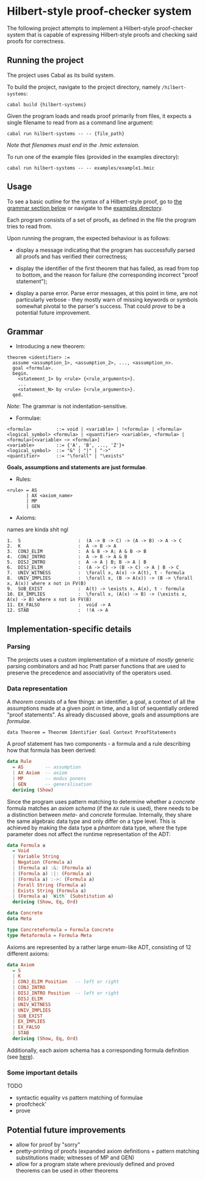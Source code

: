 # Hilbert-style proof-checker system

The following project attempts to implement a Hilbert-style proof-checker system that is capable of expressing Hilbert-style proofs and checking said proofs for correctness.

## Running the project

The project uses Cabal as its build system.

To build the project, navigate to the project directory, namely `/hilbert-systems`:

```
cabal build {hilbert-systems}
```

Given the program loads and reads proof primarily from files, it expects a single filename to read from as a command line argument:

```
cabal run hilbert-systems -- -- {file_path}
```

*Note that filenames must end in the .hmic extension.*

To run one of the example files (provided in the examples directory):

```
cabal run hilbert-systems -- -- examples/example1.hmic
```

## Usage

To see a basic outline for the syntax of a Hilbert-style proof, go to [the grammar section below](readme#Grammar) or navigate to the [examples directory](./examples/).

Each program consists of a set of proofs, as defined in the file the program tries to read from.

Upon running the program, the expected behaviour is as follows:

- display a message indicating that the program has successfully parsed all proofs and has verified their correctness;

- display the identifier of the first theorem that has failed, as read from top to bottom, and the reason for failure (the corresponding incorrect "proof statement");

- display a parse error. Parse error messages, at this point in time, are not particularly verbose - they mostly warn of missing keywords or symbols somewhat pivotal to the parser's success. That could *prove* to be a potential future improvement.


## Grammar

- Introducing a new theorem:

```
theorem <identifier> :=
  assume <assumption_1>, <assumption_2>, ..., <assumption_n>.
  goal <formula>.
  begin.
    <statement_1> by <rule> {<rule_arguments>}.
    ...
    <statement_N> by <rule> {<rule_arguments>}.
  qed.
```

*Note*: The grammar is not indentation-sensitive.

- Formulae:

```
<formula>         ::= void | <variable> | !<formula> | <formula> <logical_symbol> <formula> | <quantifier> <variable>, <formula> | <formula>[<variable> ~> <formula>]
<variable>        ::= {'A', 'B', ..., 'Z'}+
<logical_symbol>  ::= "&" | "|" | "->"
<quantifier>      ::= "\forall" | "\exists"
```

**Goals, assumptions and statements are just formulae**.

- Rules:

```
<rule> = AS
       | AX <axiom_name>
       | MP
       | GEN 
```

- Axioms:

names are kinda shit ngl

```
1.  S                     :  (A -> B -> C) -> (A -> B) -> A -> C
2.  K                     :  A -> B -> A
3.  CONJ_ELIM             :  A & B -> A; A & B -> B
4.  CONJ_INTRO            :  A -> B -> A & B
5.  DISJ_INTRO            :  A -> A | B; B -> A | B
6.  DISJ_ELIM             :  (A -> C) -> (B -> C) -> A | B -> C
7.  UNIV_WITNESS          :  \forall x, A(x) -> A(t), t - formula
8.  UNIV_IMPLIES          :  \forall x, (B -> A(x)) -> (B -> \forall x, A(x)) where x not in FV(B)
9.  SUB_EXIST             :  A(t) -> \exists x, A(x), t - formula
10. EX_IMPLIES            :  \forall x, (A(x) -> B) -> (\exists x, A(x) -> B) where x not in FV(B)
11. EX_FALSO              :  void -> A
12. STAB                  :  !!A -> A
```


## Implementation-specific details

### Parsing

The projects uses a custom implementation of a mixture of *mostly* generic parsing combinators and ad hoc Pratt parser functions that are used to preserve the precedence and associativity of the operators used.

### Data representation

A *theorem* consists of a few things: an identifier, a goal, a context of all the assumptions made at a given point in time, and a list of sequentially ordered "proof statements". As already discussed above, goals and assumptions are *formulae*.

```
data Theorem = Theorem Identifier Goal Context ProofStatements
```

A proof statement has two components - a formula and a rule describing how that formula has been derived:

```hs
data Rule
  = AS        -- assumption
  | AX Axiom  -- axiom
  | MP        -- modus ponens
  | GEN       -- generalisation
  deriving (Show)
```

Since the program uses pattern matching to determine whether a *concrete* formula matches an *axiom schema* (if the `AX` rule is used), there needs to be a distinction between *meta-* and *concrete* formulae. Internally, they share the same algebraic data type and only differ on a type level. This is achieved by making the data type a *phantom* data type, where the type parameter does not affect the runtime representation of the ADT:

```hs
data Formula a
  = Void
  | Variable String
  | Negation (Formula a)
  | (Formula a) :&: (Formula a)
  | (Formula a) :|: (Formula a)
  | (Formula a) :->: (Formula a)
  | Forall String (Formula a)
  | Exists String (Formula a)
  | (Formula a) `With` (Substitution a)
  deriving (Show, Eq, Ord)

data Concrete
data Meta

type ConcreteFormula = Formula Concrete
type Metaformula = Formula Meta
```

Axioms are represented by a rather large enum-like ADT, consisting of 12 different axioms:

```hs
data Axiom
  = S
  | K
  | CONJ_ELIM Position   -- left or right
  | CONJ_INTRO
  | DISJ_INTRO Position  -- left or right
  | DISJ_ELIM
  | UNIV_WITNESS
  | UNIV_IMPLIES
  | SUB_EXIST
  | EX_IMPLIES
  | EX_FALSO
  | STAB
  deriving (Show, Eq, Ord)
```

Additionally, each axiom schema has a corresponding formula definition (see [here](./src/Program/Axioms.hs)).

### Some important details

TODO

- syntactic equality vs pattern matching of formulae
- proofcheck'
- prove


## Potential future improvements

- allow for proof by "sorry"
- pretty-printing of proofs (expanded axiom definitions + pattern matching substitutions made; witnesses of MP and GEN)
- allow for a program state where previously defined and proved theorems can be used in other theorems
